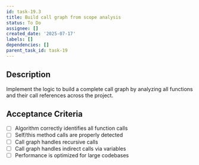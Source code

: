 ```yaml
---
id: task-19.3
title: Build call graph from scope analysis
status: To Do
assignee: []
created_date: '2025-07-17'
labels: []
dependencies: []
parent_task_id: task-19
---
```


## Description

Implement the logic to build a complete call graph by analyzing all functions and their call references across the project.

## Acceptance Criteria

- [ ] Algorithm correctly identifies all function calls
- [ ] Self/this method calls are properly detected
- [ ] Call graph handles recursive calls
- [ ] Call graph handles indirect calls via variables
- [ ] Performance is optimized for large codebases
